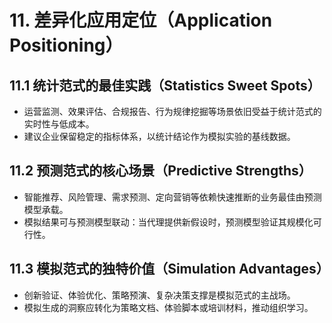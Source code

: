 # 11. 差异化应用定位（Application Positioning）

## 11.1 统计范式的最佳实践（Statistics Sweet Spots）
- 运营监测、效果评估、合规报告、行为规律挖掘等场景依旧受益于统计范式的实时性与低成本。
- 建议企业保留稳定的指标体系，以统计结论作为模拟实验的基线数据。

## 11.2 预测范式的核心场景（Predictive Strengths）
- 智能推荐、风险管理、需求预测、定向营销等依赖快速推断的业务最佳由预测模型承载。
- 模拟结果可与预测模型联动：当代理提供新假设时，预测模型验证其规模化可行性。

## 11.3 模拟范式的独特价值（Simulation Advantages）
- 创新验证、体验优化、策略预演、复杂决策支撑是模拟范式的主战场。
- 模拟生成的洞察应转化为策略文档、体验脚本或培训材料，推动组织学习。
